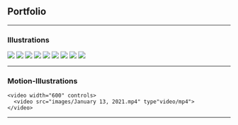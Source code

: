 ## Portfolio

---

### Illustrations

<img src="images/IMG_0219.jpg"/>

<img src="images/IMG_0217.jpg"/>

<img src="images/IMG_0216.jpg"/>

<img src="images/IMG_0215.jpg"/>

<img src="images/IMG_0218.jpg"/>

<img src="images/IMG_0221.jpg"/>

<img src="images/IMG_0220.jpg"/>

<img src="images/IMG_0661.JPG"/>

<img src="images/IMG_0261.jpg"/>

---

### Motion-Illustrations

  <head>
    <title>Video</title>
  </head>
  
  <body>
    
    <video width="600" controls>
      <video src="images/January 13, 2021.mp4" type"video/mp4">
    </video>

  </body>

---



